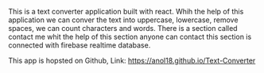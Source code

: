 This is a text converter application built with react. Whih the help of this application we can conver the text into uppercase, lowercase, remove spaces, we can count characters and words. There is a section called contact me whit the help of this section anyone can contact this section is connected with firebase realtime database. 

This app is hopsted on Github, Link: https://anol18.github.io/Text-Converter
